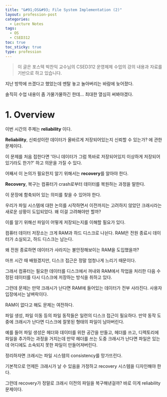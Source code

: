 ```yaml
---
title: "&#91;OS&#93; File System Implementation (2)"
layout: profession-post
categories:
  - Lecture Notes
tags:
  - OS
  - CSED312
toc: true
toc_sticky: true
type: profession
---
```


> 이 글은 포스텍 박찬익 교수님의 CSED312 운영체제 수업의 강의 내용과 자료를 기반으로 하고 있습니다.

지난 방학에 쓰겠다고 했었는데 멘탈 놓고 놀아버리는 바람에 늦어졌다.

솔직히 수업 내용이 좀 가물가물하긴 한데... 최대한 열심히 써봐야겠다.

# 1. Overview

이번 시간의 주제는 **reliability** 이다.

**Reliability**, 신뢰성이란 데이터가 올바르게 저장되어있는지 신뢰할 수 있는가? 에 관한 문제이다.

이 문제를 처음 접한다면 '아니 데이터가 그럼 똑바로 저장되어있지 이상하게 저장되어있기라도 한가?' 하고 의문을 가질 수 있다.

어째서 이 논의가 필요한지 알기 위해서는 **recovery**를 알아야 한다.

**Recovery**, 복구는 컴퓨터가 crash로부터 데이터를 복원하는 과정을 말한다.

이 문장에 함축되어 있는 의미를 찾을 수 있어야 한다. 

우리가 파일 시스템에 대한 논의를 시작하면서 이전까지는 고려하지 않았던 크래시라는 새로운 상황이 도입되었다. 왜 이걸 고려해야만 할까?

이를 알기 위해선 파일이 어떻게 저장되는지를 이해할 필요가 있다.

컴퓨터 데이터 저장소는 크게 RAM과 하드 디스크로 나뉜다. RAM은 전원 종료시 데이터가 소실되고, 하드 디스크는 남는다.

왜 전원 종료하면 데이터가 사라지는 불안정해보이는 RAM을 도입했을까? 

마프 시간 때 배웠겠지만, 디스크 접근은 정말 엄청나게 느리기 때문이다.

그래서 컴퓨터는 필요한 데이터를 디스크에서 꺼내와 RAM에서 작업을 처리한 다음 수정된 데이터를 다시 디스크에 저장하는 방식을 취하고 있다.

그런데 문제는 만약 크래시가 난다면 RAM에 들어있는 데이터가 전부 사라진다. 사용자 입장에서는 날벼락이다.

RAM이 없다고 해도 문제는 여전하다. 

파일 생성, 파일 이동 등의 파일 동작들은 일련의 디스크 접근이 필요하다. 만약 동작 도중에 크래시가 난다면 디스크에 잘못된 형태의 파일이 남아버린다.

예를 들어 파일 생성은 헤더와 데이터를 위한 공간을 만들고, 헤더를 쓰고, 디렉토리에 파일을 추가하는 과정을 거치는데 만약 헤더를 쓰는 도중 크래시가 난다면 파일은 있는데 어디에도 소속되지 못한 파일이 만들어져버린다.

정리하자면 크래시는 파일 시스템의 consistency를 망가뜨린다. 

기본적으로 언제든 크래시가 날 수 있음을 가정하고 recovery 시스템을 디자인해야 한다.

그런데 recovery가 정말로 크래시 이전의 파일을 복구해낸걸까? 바로 이게 reliability 문제이다.



[I_1]: /assets/lecture/os/impl/named.PNG